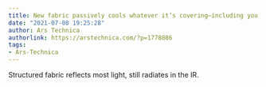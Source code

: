```yaml
---
title: New fabric passively cools whatever it’s covering—including you
date: "2021-07-08 19:25:28"
author: Ars Technica
authorlink: https://arstechnica.com/?p=1778886
tags:
- Ars-Technica
---
```

Structured fabric reflects most light, still radiates in the IR.